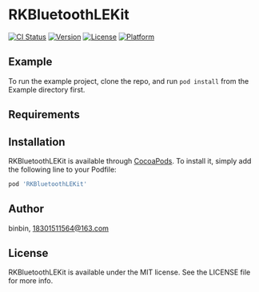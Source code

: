 # RKBluetoothLEKit

[![CI Status](https://img.shields.io/travis/binbin/RKBluetoothLEKit.svg?style=flat)](https://travis-ci.org/binbin/RKBluetoothLEKit)
[![Version](https://img.shields.io/cocoapods/v/RKBluetoothLEKit.svg?style=flat)](https://cocoapods.org/pods/RKBluetoothLEKit)
[![License](https://img.shields.io/cocoapods/l/RKBluetoothLEKit.svg?style=flat)](https://cocoapods.org/pods/RKBluetoothLEKit)
[![Platform](https://img.shields.io/cocoapods/p/RKBluetoothLEKit.svg?style=flat)](https://cocoapods.org/pods/RKBluetoothLEKit)

## Example

To run the example project, clone the repo, and run `pod install` from the Example directory first.

## Requirements

## Installation

RKBluetoothLEKit is available through [CocoaPods](https://cocoapods.org). To install
it, simply add the following line to your Podfile:

```ruby
pod 'RKBluetoothLEKit'
```

## Author

binbin, 18301511564@163.com

## License

RKBluetoothLEKit is available under the MIT license. See the LICENSE file for more info.
